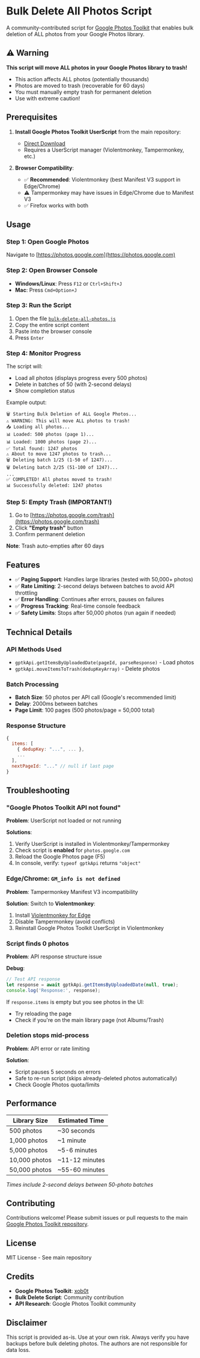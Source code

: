 # Bulk Delete All Photos Script

A community-contributed script for [Google Photos Toolkit](https://github.com/xob0t/Google-Photos-Toolkit) that enables bulk deletion of ALL photos from your Google Photos library.

## ⚠️ Warning

**This script will move ALL photos in your Google Photos library to trash!**

- This action affects ALL photos (potentially thousands)
- Photos are moved to trash (recoverable for 60 days)
- You must manually empty trash for permanent deletion
- Use with extreme caution!

## Prerequisites

1. **Install Google Photos Toolkit UserScript** from the main repository:
   - [Direct Download](https://github.com/xob0t/Google-Photos-Toolkit/releases/latest/download/google_photos_toolkit.user.js)
   - Requires a UserScript manager (Violentmonkey, Tampermonkey, etc.)

2. **Browser Compatibility**:
   - ✅ **Recommended**: Violentmonkey (best Manifest V3 support in Edge/Chrome)
   - ⚠️ Tampermonkey may have issues in Edge/Chrome due to Manifest V3
   - ✅ Firefox works with both

## Usage

### Step 1: Open Google Photos
Navigate to [https://photos.google.com](https://photos.google.com)

### Step 2: Open Browser Console
- **Windows/Linux**: Press `F12` or `Ctrl+Shift+J`
- **Mac**: Press `Cmd+Option+J`

### Step 3: Run the Script
1. Open the file [`bulk-delete-all-photos.js`](./bulk-delete-all-photos.js)
2. Copy the entire script content
3. Paste into the browser console
4. Press `Enter`

### Step 4: Monitor Progress
The script will:
- Load all photos (displays progress every 500 photos)
- Delete in batches of 50 (with 2-second delays)
- Show completion status

Example output:
```
🗑️ Starting Bulk Deletion of ALL Google Photos...
⚠️ WARNING: This will move ALL photos to trash!
📥 Loading all photos...
📊 Loaded: 500 photos (page 1)...
📊 Loaded: 1000 photos (page 2)...
✅ Total found: 1247 photos
⚠️ About to move 1247 photos to trash...
🗑️ Deleting batch 1/25 (1-50 of 1247)...
🗑️ Deleting batch 2/25 (51-100 of 1247)...
...
✅ COMPLETED! All photos moved to trash!
📊 Successfully deleted: 1247 photos
```

### Step 5: Empty Trash (IMPORTANT!)
1. Go to [https://photos.google.com/trash](https://photos.google.com/trash)
2. Click **"Empty trash"** button
3. Confirm permanent deletion

**Note**: Trash auto-empties after 60 days

## Features

- ✅ **Paging Support**: Handles large libraries (tested with 50,000+ photos)
- ✅ **Rate Limiting**: 2-second delays between batches to avoid API throttling
- ✅ **Error Handling**: Continues after errors, pauses on failures
- ✅ **Progress Tracking**: Real-time console feedback
- ✅ **Safety Limits**: Stops after 50,000 photos (run again if needed)

## Technical Details

### API Methods Used
- `gptkApi.getItemsByUploadedDate(pageId, parseResponse)` - Load photos
- `gptkApi.moveItemsToTrash(dedupKeyArray)` - Delete photos

### Batch Processing
- **Batch Size**: 50 photos per API call (Google's recommended limit)
- **Delay**: 2000ms between batches
- **Page Limit**: 100 pages (500 photos/page = 50,000 total)

### Response Structure
```javascript
{
  items: [
    { dedupKey: "...", ... },
    ...
  ],
  nextPageId: "..." // null if last page
}
```

## Troubleshooting

### "Google Photos Toolkit API not found"
**Problem**: UserScript not loaded or not running

**Solutions**:
1. Verify UserScript is installed in Violentmonkey/Tampermonkey
2. Check script is **enabled** for `photos.google.com`
3. Reload the Google Photos page (F5)
4. In console, verify: `typeof gptkApi` returns `"object"`

### Edge/Chrome: `GM_info is not defined`
**Problem**: Tampermonkey Manifest V3 incompatibility

**Solution**: Switch to **Violentmonkey**:
1. Install [Violentmonkey for Edge](https://microsoftedge.microsoft.com/addons/detail/violentmonkey/eeagobfjdenkkddmbclomhiblgggliao)
2. Disable Tampermonkey (avoid conflicts)
3. Reinstall Google Photos Toolkit UserScript in Violentmonkey

### Script finds 0 photos
**Problem**: API response structure issue

**Debug**:
```javascript
// Test API response
let response = await gptkApi.getItemsByUploadedDate(null, true);
console.log('Response:', response);
```

If `response.items` is empty but you see photos in the UI:
- Try reloading the page
- Check if you're on the main library page (not Albums/Trash)

### Deletion stops mid-process
**Problem**: API error or rate limiting

**Solution**:
- Script pauses 5 seconds on errors
- Safe to re-run script (skips already-deleted photos automatically)
- Check Google Photos quota/limits

## Performance

| Library Size | Estimated Time |
|--------------|----------------|
| 500 photos   | ~30 seconds    |
| 1,000 photos | ~1 minute      |
| 5,000 photos | ~5-6 minutes   |
| 10,000 photos| ~11-12 minutes |
| 50,000 photos| ~55-60 minutes |

*Times include 2-second delays between 50-photo batches*

## Contributing

Contributions welcome! Please submit issues or pull requests to the main [Google Photos Toolkit repository](https://github.com/xob0t/Google-Photos-Toolkit).

## License

MIT License - See main repository

## Credits

- **Google Photos Toolkit**: [xob0t](https://github.com/xob0t)
- **Bulk Delete Script**: Community contribution
- **API Research**: Google Photos Toolkit community

## Disclaimer

This script is provided as-is. Use at your own risk. Always verify you have backups before bulk deleting photos. The authors are not responsible for data loss.
